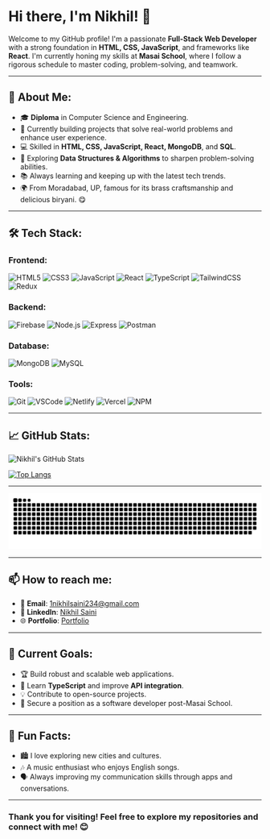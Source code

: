 # Hi there, I'm Nikhil! 👋

Welcome to my GitHub profile! I'm a passionate **Full-Stack Web Developer** with a strong foundation in **HTML, CSS, JavaScript**, and frameworks like **React**. I'm currently honing my skills at **Masai School**, where I follow a rigorous schedule to master coding, problem-solving, and teamwork.

---

## 🌟 About Me:

- 🎓 **Diploma** in Computer Science and Engineering.
- 🔭 Currently building projects that solve real-world problems and enhance user experience.
- 💻 Skilled in **HTML, CSS, JavaScript, React, MongoDB**, and **SQL**.
- 🚀 Exploring **Data Structures & Algorithms** to sharpen problem-solving abilities.
- 📚 Always learning and keeping up with the latest tech trends.
- 🌍 From Moradabad, UP, famous for its brass craftsmanship and delicious biryani. 😋

---

## 🛠️ Tech Stack:

### Frontend:
![HTML5](https://img.shields.io/badge/-HTML5-E34F26?style=flat-square&logo=html5&logoColor=white&width=150)
![CSS3](https://img.shields.io/badge/-CSS3-1572B6?style=flat-square&logo=css3&logoColor=white&width=150)
![JavaScript](https://img.shields.io/badge/-JavaScript-F7DF1E?style=flat-square&logo=javascript&logoColor=black&width=150)
![React](https://img.shields.io/badge/-React-61DAFB?style=flat-square&logo=react&logoColor=black&width=150)
![TypeScript](https://img.shields.io/badge/typescript-%23007ACC.svg?style=for-the-badge&logo=typescript&logoColor=black&width=150)
![TailwindCSS](https://img.shields.io/badge/tailwindcss-%2338B2AC.svg?style=for-the-badge&logo=tailwind-css&logoColor=black&width=150)
![Redux](https://img.shields.io/badge/redux-%23593d88.svg?style=for-the-badge&logo=redux&logoColor=black&width=150)

### Backend:
![Firebase](https://img.shields.io/badge/firebase-%23039BE5.svg?style=for-the-badge&logo=firebase&width=150)
![Node.js](https://img.shields.io/badge/-Node.js-339933?style=flat-square&logo=node.js&logoColor=white&width=150)
![Express](https://img.shields.io/badge/-Express-000000?style=flat-square&logo=express&logoColor=white&width=150)
![Postman](https://img.shields.io/badge/Postman-FF6C37?style=for-the-badge&logo=postman&logoColor=white&width=150)

### Database:
![MongoDB](https://img.shields.io/badge/-MongoDB-47A248?style=flat-square&logo=mongodb&logoColor=white&width=150)
![MySQL](https://img.shields.io/badge/-MySQL-4479A1?style=flat-square&logo=mysql&logoColor=white&width=150)

### Tools:
![Git](https://img.shields.io/badge/-Git-F05032?style=flat-square&logo=git&logoColor=white&width=150)
![VSCode](https://img.shields.io/badge/-VS%20Code-007ACC?style=flat-square&logo=visual-studio-code&logoColor=white&width=150)
![Netlify](https://img.shields.io/badge/netlify-%23000000.svg?style=for-the-badge&logo=netlify&logoColor=#00C7B7&width=150)
![Vercel](https://img.shields.io/badge/vercel-%23000000.svg?style=for-the-badge&logo=vercel&logoColor=white&width=150)
![NPM](https://img.shields.io/badge/NPM-%23CB3837.svg?style=for-the-badge&logo=npm&logoColor=white&width=150)

---


## 📈 GitHub Stats:

![Nikhil's GitHub Stats](https://github-readme-stats.vercel.app/api?username=saini-nikhil&show_icons=true&theme=radical)

[![Top Langs](https://github-readme-stats.vercel.app/api/top-langs/?username=saini-nikhil&layout=compact&theme=radical)](https://github.com/anuraghazra/github-readme-stats)

---
<img src="https://raw.githubusercontent.com/platane/snk/output/github-contribution-grid-snake-dark.svg" alt="Snake animation" />

---

## 📫 How to reach me:

- 📧 **Email**: [1nikhilsaini234@gmail.com](mailto:1nikhilsaini234@gmail.com)
- 💼 **LinkedIn**: [Nikhil Saini](https://www.linkedin.com/in/nikhilsaini0/)
- 🌐 **Portfolio**: [Portfolio](https://saininikhilportfolio.vercel.app/)

---

## 🚀 Current Goals:

- 🏆 Build robust and scalable web applications.
- 🌱 Learn **TypeScript** and improve **API integration**.
- 💡 Contribute to open-source projects.
- 🎯 Secure a position as a software developer post-Masai School.

---

## 🌟 Fun Facts:

- 🏙️ I love exploring new cities and cultures.
- 🎶 A music enthusiast who enjoys English songs.
- 🗣️ Always improving my communication skills through apps and conversations.

---

### Thank you for visiting! Feel free to explore my repositories and connect with me! 😊
